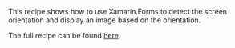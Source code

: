 This recipe shows how to use Xamarin.Forms to detect the screen orientation and display an image based on the orientation.

The full recipe can be found [here](http://developer.xamarin.com/recipes/cross-platform/xamarin-forms/controls/screen-orientation/).

